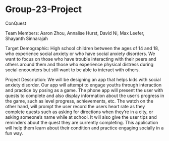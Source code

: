 # Group-23-Project
ConQuest

Team Members:
Aaron Zhou,
Annalise Hurst,
David Ni,
Max Leefer,
Shayanth Sinnarajah

Target Demographic:
High school children between the ages of 14 and 18, who experience social anxiety or who have social anxiety disorders. We want to focus on those who have trouble interacting with their peers and others around them and those who experience physical distress during social encounters but still want to be able to interact with others.

Project Description:
We will be designing an app that helps kids with social anxiety disorder. Our app will attempt to engage youths through interaction and practice by posing as a game. The phone app will present the user with quests to complete and also display information about the user’s progress in the game, such as level progress, achievements, etc. The watch on the other hand, will prompt the user record the users heart rate as they complete quests such as asking for directions when they’re in a city, or asking someone’s name while at school. It will also give the user tips and reminders about the quest they are currently completing. This application will help them learn about their condition and practice engaging socially in a fun way.



